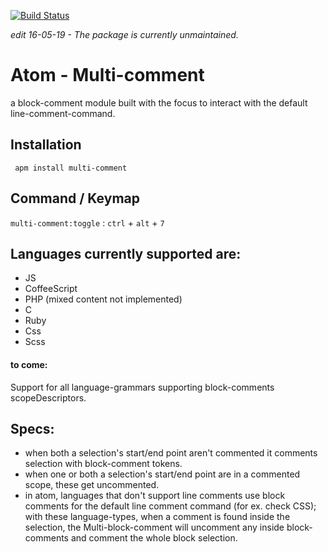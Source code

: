[![Build Status](https://travis-ci.org/fracalo/atom-multi-comment.svg?branch=master)](https://travis-ci.org/fracalo/atom-multi-comment)

*edit 16-05-19 - The package is currently unmaintained.*

# Atom - Multi-comment

a block-comment module built with the focus to interact with the default line-comment-command.

## Installation
```
 apm install multi-comment
```
## Command / Keymap
  `multi-comment:toggle`  : `ctrl` + `alt` + `7`

## Languages currently supported are:
 - JS
 - CoffeeScript
 - PHP (mixed content not implemented)
 - C
 - Ruby
 - Css
 - Scss

#### to come:
Support for all language-grammars supporting block-comments scopeDescriptors.

## Specs:
 - when both a selection's start/end point aren't commented it comments selection with block-comment tokens.
 - when one or both a selection's start/end point are in a commented scope, these get uncommented.
 - in atom, languages that don't support line comments use block comments for the default line comment command (for ex. check CSS); with these language-types,  when a comment is found inside the selection, the Multi-block-comment will uncomment any inside block-comments and comment the whole block selection.
